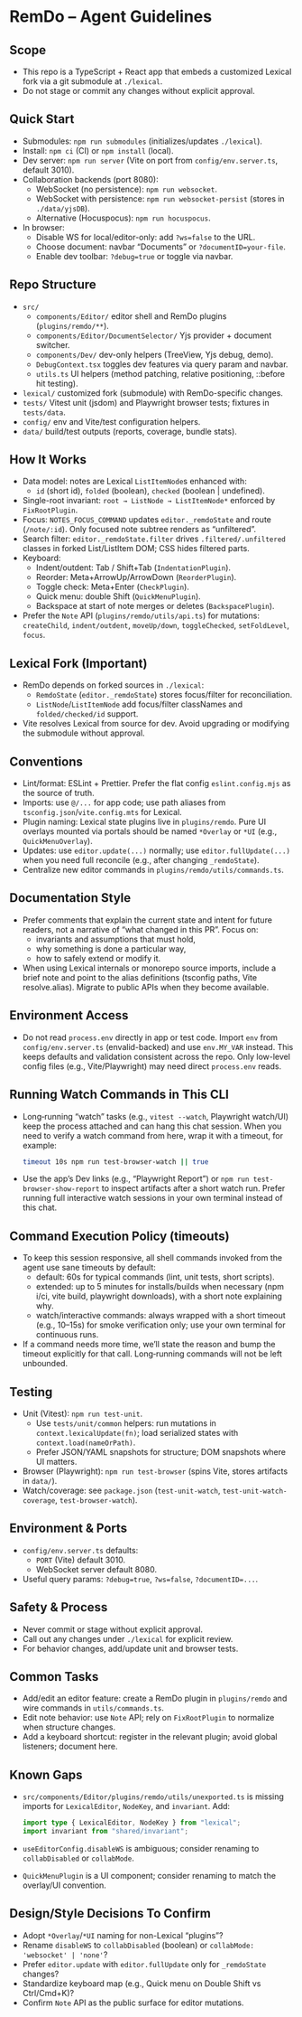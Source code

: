# RemDo – Agent Guidelines

## Scope

- This repo is a TypeScript + React app that embeds a customized Lexical fork via a git submodule at `./lexical`.
- Do not stage or commit any changes without explicit approval.

## Quick Start

- Submodules: `npm run submodules` (initializes/updates `./lexical`).
- Install: `npm ci` (CI) or `npm install` (local).
- Dev server: `npm run server` (Vite on port from `config/env.server.ts`, default 3010).
- Collaboration backends (port 8080):
  - WebSocket (no persistence): `npm run websocket`.
  - WebSocket with persistence: `npm run websocket-persist` (stores in `./data/yjsDB`).
  - Alternative (Hocuspocus): `npm run hocuspocus`.
- In browser:
  - Disable WS for local/editor-only: add `?ws=false` to the URL.
  - Choose document: navbar “Documents” or `?documentID=your-file`.
  - Enable dev toolbar: `?debug=true` or toggle via navbar.

## Repo Structure

- `src/`
  - `components/Editor/` editor shell and RemDo plugins (`plugins/remdo/**`).
  - `components/Editor/DocumentSelector/` Yjs provider + document switcher.
  - `components/Dev/` dev-only helpers (TreeView, Yjs debug, demo).
  - `DebugContext.tsx` toggles dev features via query param and navbar.
  - `utils.ts` UI helpers (method patching, relative positioning, ::before hit testing).
- `lexical/` customized fork (submodule) with RemDo-specific changes.
- `tests/` Vitest unit (jsdom) and Playwright browser tests; fixtures in `tests/data`.
- `config/` env and Vite/test configuration helpers.
- `data/` build/test outputs (reports, coverage, bundle stats).

## How It Works

- Data model: notes are Lexical `ListItemNode`s enhanced with:
  - `id` (short id), `folded` (boolean), `checked` (boolean | undefined).
- Single-root invariant: `root → ListNode → ListItemNode*` enforced by `FixRootPlugin`.
- Focus: `NOTES_FOCUS_COMMAND` updates `editor._remdoState` and route (`/note/:id`). Only focused note subtree renders as “unfiltered”.
- Search filter: `editor._remdoState.filter` drives `.filtered/.unfiltered` classes in forked List/ListItem DOM; CSS hides filtered parts.
- Keyboard:
  - Indent/outdent: Tab / Shift+Tab (`IndentationPlugin`).
  - Reorder: Meta+ArrowUp/ArrowDown (`ReorderPlugin`).
  - Toggle check: Meta+Enter (`CheckPlugin`).
  - Quick menu: double Shift (`QuickMenuPlugin`).
  - Backspace at start of note merges or deletes (`BackspacePlugin`).
- Prefer the `Note` API (`plugins/remdo/utils/api.ts`) for mutations: `createChild`, `indent/outdent`, `moveUp/down`, `toggleChecked`, `setFoldLevel`, `focus`.

## Lexical Fork (Important)

- RemDo depends on forked sources in `./lexical`:
  - `RemdoState` (`editor._remdoState`) stores focus/filter for reconciliation.
  - `ListNode`/`ListItemNode` add focus/filter classNames and `folded/checked/id` support.
- Vite resolves Lexical from source for dev. Avoid upgrading or modifying the submodule without approval.

## Conventions

- Lint/format: ESLint + Prettier. Prefer the flat config `eslint.config.mjs` as the source of truth.
- Imports: use `@/...` for app code; use path aliases from `tsconfig.json`/`vite.config.mts` for Lexical.
- Plugin naming: Lexical state plugins live in `plugins/remdo`. Pure UI overlays mounted via portals should be named `*Overlay` or `*UI` (e.g., `QuickMenuOverlay`).
- Updates: use `editor.update(...)` normally; use `editor.fullUpdate(...)` when you need full reconcile (e.g., after changing `_remdoState`).
- Centralize new editor commands in `plugins/remdo/utils/commands.ts`.

## Documentation Style

- Prefer comments that explain the current state and intent for future readers,
  not a narrative of “what changed in this PR”. Focus on:
  - invariants and assumptions that must hold,
  - why something is done a particular way,
  - how to safely extend or modify it.
- When using Lexical internals or monorepo source imports, include a brief note
  and point to the alias definitions (tsconfig paths, Vite resolve.alias). Migrate
  to public APIs when they become available.

## Environment Access

- Do not read `process.env` directly in app or test code. Import `env` from
  `config/env.server.ts` (envalid-backed) and use `env.MY_VAR` instead. This keeps
  defaults and validation consistent across the repo. Only low-level config files
  (e.g., Vite/Playwright) may need direct `process.env` reads.

## Running Watch Commands in This CLI

- Long‑running “watch” tasks (e.g., `vitest --watch`, Playwright watch/UI) keep
  the process attached and can hang this chat session. When you need to verify
  a watch command from here, wrap it with a timeout, for example:

  ```sh
  timeout 10s npm run test-browser-watch || true
  ```

- Use the app’s Dev links (e.g., “Playwright Report”) or `npm run test-browser-show-report`
  to inspect artifacts after a short watch run. Prefer running full interactive
  watch sessions in your own terminal instead of this chat.

## Command Execution Policy (timeouts)

- To keep this session responsive, all shell commands invoked from the agent
  use sane timeouts by default:
  - default: 60s for typical commands (lint, unit tests, short scripts).
  - extended: up to 5 minutes for installs/builds when necessary (npm i/ci,
    vite build, playwright downloads), with a short note explaining why.
  - watch/interactive commands: always wrapped with a short timeout (e.g., 10–15s)
    for smoke verification only; use your own terminal for continuous runs.
- If a command needs more time, we’ll state the reason and bump the timeout
  explicitly for that call. Long‑running commands will not be left unbounded.

## Testing

- Unit (Vitest): `npm run test-unit`.
  - Use `tests/unit/common` helpers: run mutations in `context.lexicalUpdate(fn)`; load serialized states with `context.load(nameOrPath)`.
  - Prefer JSON/YAML snapshots for structure; DOM snapshots where UI matters.
- Browser (Playwright): `npm run test-browser` (spins Vite, stores artifacts in `data/`).
- Watch/coverage: see `package.json` (`test-unit-watch`, `test-unit-watch-coverage`, `test-browser-watch`).

## Environment & Ports

- `config/env.server.ts` defaults:
  - `PORT` (Vite) default 3010.
  - WebSocket server default 8080.
- Useful query params: `?debug=true`, `?ws=false`, `?documentID=...`.

## Safety & Process

- Never commit or stage without explicit approval.
- Call out any changes under `./lexical` for explicit review.
- For behavior changes, add/update unit and browser tests.

## Common Tasks

- Add/edit an editor feature: create a RemDo plugin in `plugins/remdo` and wire commands in `utils/commands.ts`.
- Edit note behavior: use `Note` API; rely on `FixRootPlugin` to normalize when structure changes.
- Add a keyboard shortcut: register in the relevant plugin; avoid global listeners; document here.

## Known Gaps

- `src/components/Editor/plugins/remdo/utils/unexported.ts` is missing imports for `LexicalEditor`, `NodeKey`, and `invariant`. Add:

  ```ts
  import type { LexicalEditor, NodeKey } from "lexical";
  import invariant from "shared/invariant";
  ```

- `useEditorConfig.disableWS` is ambiguous; consider renaming to `collabDisabled` or `collabMode`.
- `QuickMenuPlugin` is a UI component; consider renaming to match the overlay/UI convention.

## Design/Style Decisions To Confirm

- Adopt `*Overlay`/`*UI` naming for non-Lexical “plugins”?
- Rename `disableWS` to `collabDisabled` (boolean) or `collabMode: 'websocket' | 'none'`?
- Prefer `editor.update` with `editor.fullUpdate` only for `_remdoState` changes?
- Standardize keyboard map (e.g., Quick menu on Double Shift vs Ctrl/Cmd+K)?
- Confirm `Note` API as the public surface for editor mutations.
